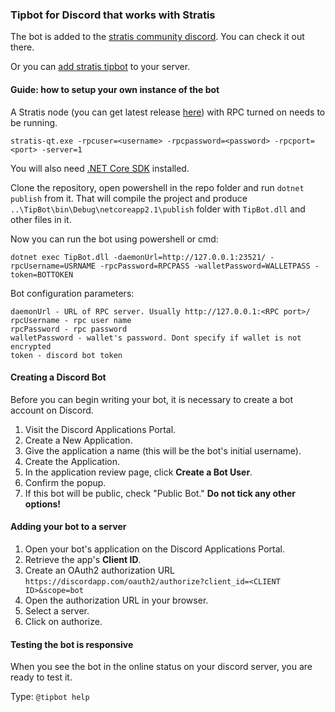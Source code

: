 ### Tipbot for Discord that works with Stratis

The bot is added to the [stratis community discord](https://discord.gg/9tDyfZs). You can check it out there.

Or you can [add stratis tipbot](https://discordapp.com/oauth2/authorize?client_id=468025834519658496&scope=bot) to your server.



#### Guide: how to setup your own instance of the bot

A Stratis node (you can get latest release [here](https://github.com/stratisproject/stratisX/releases)) with RPC turned on needs to be running.

```
stratis-qt.exe -rpcuser=<username> -rpcpassword=<password> -rpcport=<port> -server=1
```



You will also need [.NET Core SDK](https://www.microsoft.com/net/download) installed.



Clone the repository, open powershell in the repo folder and run `dotnet publish` from it. That will compile the project and produce `..\TipBot\bin\Debug\netcoreapp2.1\publish` folder with `TipBot.dll` and other files in it. 

Now you can run the bot using powershell or cmd:

```
dotnet exec TipBot.dll -daemonUrl=http://127.0.0.1:23521/ -rpcUsername=USRNAME -rpcPassword=RPCPASS -walletPassword=WALLETPASS -token=BOTTOKEN
```



Bot configuration parameters: 

```
daemonUrl - URL of RPC server. Usually http://127.0.0.1:<RPC port>/
rpcUsername - rpc user name
rpcPassword - rpc password
walletPassword - wallet's password. Dont specify if wallet is not encrypted
token - discord bot token
```



#### Creating a Discord Bot

Before you can begin writing your bot, it is necessary to create a bot
account on Discord.

1. Visit the Discord Applications Portal.
2. Create a New Application.
3. Give the application a name (this will be the bot's initial
username).
4. Create the Application.
5. In the application review page, click **Create a Bot User**.
6. Confirm the popup.
7. If this bot will be public, check "Public Bot." **Do not tick any 
other options!**



#### Adding your bot to a server

1. Open your bot's application on the Discord Applications Portal.
2. Retrieve the app's **Client ID**.
3. Create an OAuth2 authorization URL
  `https://discordapp.com/oauth2/authorize?client_id=<CLIENT ID>&scope=bot`
4. Open the authorization URL in your browser.
5. Select a server.
6. Click on authorize.



#### Testing the bot is responsive

When you see the bot in the online status on your discord server, you are ready to test it. 

Type: `@tipbot help`